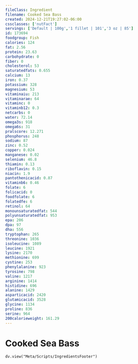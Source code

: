 ```yaml
---
fileClass: Ingredient
filename: Cooked Sea Bass
created: 2024-12-21T19:27:02-06:00
cssclasses: ['nutFact']
servings: ['Default | 100g','1 fillet | 101','3 oz | 85']
id: 173694
foodgroup: Fish
calories: 124
fat: 2.56
protein: 23.63
carbohydrate: 0
fiber: 0
cholesterol: 53
saturatedfats: 0.655
calcium: 13
iron: 0.37
potassium: 328
magnesium: 53
vitaminaiu: 213
vitaminarae: 64
vitaminc: 0
vitaminb12: 0.3
netcarbs: 0
water: 72.14
omega3s: 918
omega6s: 31
pralscore: 12.271
phosphorus: 248
sodium: 87
zinc: 0.52
copper: 0.024
manganese: 0.02
selenium: 46.8
thiamin: 0.13
riboflavin: 0.15
niacin: 1.9
pantothenicacid: 0.87
vitaminb6: 0.46
folate: 6
folicacid: 0
foodfolate: 6
folatedfe: 6
retinol: 64
monounsaturatedfat: 544
polyunsaturatedfat: 953
epa: 206
dpa: 97
dha: 556
tryptophan: 265
threonine: 1036
isoleucine: 1089
leucine: 1921
lysine: 2170
methionine: 699
cystine: 253
phenylalanine: 923
tyrosine: 798
valine: 1217
arginine: 1414
histidine: 696
alanine: 1429
asparticacid: 2420
glutamicacid: 3528
glycine: 1134
proline: 836
serine: 964
200calorieweight: 161.29
---
```


# Cooked Sea Bass

```dataviewjs
dv.view("Meta/Scripts/IngredientsFooter")
```